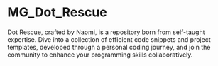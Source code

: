 # MG_Dot_Rescue
Dot Rescue, crafted by Naomi, is a repository born from self-taught expertise. Dive into a collection of efficient code snippets and project templates, developed through a personal coding journey, and join the community to enhance your programming skills collaboratively.







 
